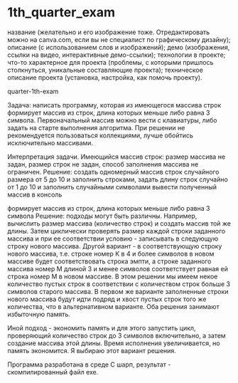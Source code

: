 # 1th_quarter_exam

название (желательно и его изображение тоже. Отредактировать можно на canva.com, если вы не специалист по графическому дизайну);
описание (с использованием слов и изображений);
демо (изображения, ссылки на видео, интерактивные демо-ссылки);
технологии в проекте;
что-то характерное для проекта (проблемы, с которыми пришлось столкнуться, уникальные составляющие проекта);
техническое описание проекта (установка, настройка, как помочь проекту).

quarter-1th-exam

Задача: написать программу, которая из имеющегося массива строк формирует массив из строк, длина которых меньше либо равна 3 символа. Первоначальный массив можно вести с клавиатуры, либо задать на старте выполнения алгоритма. При решении не рекомендуется пользоваться коллекциями, лучше обойтись исключительно массивами.

Интерпретация задачи.
Имеющийся массив строк: размер массива не задан, размер строк не задан, способ заполнения массива не ограничен.
Решение: создать одномерный массив строк случайного размера от 5 до 10 и заполнить строками, 
задать длину строк случайно от 1 до 10 и заполнить случайными символами
вывести полученный массив в консоль

формирует массив из строк, длина которых меньше либо равна 3 символа
Решение: подходы могут быть различны. Например, вычислить размер массива (количество строк) и создать массив той же длины. Затем циклически проверять размер каждой строки заданного массива и при ее соответствии условию - записывать в следующую строку нового массива. Другой вариант - в соответствующую строку нового массива, т.е. строке номер К в 4 и более символов в новом массиве будет соответствовать строка эмпти, а строке заданного массива номер М длиной 3 и менее символов соответствует равная ей строка номер М в новом массиве. В этом решении мы имеем некое количество пустых строк в соответствии с количеством строк больше 3 символов старого массива. В первом же варианте заполненные строки нового массива будут идти подряд и хвост пустых строк того же количества, что в альтернативном варианте. Оба решения занимают избыточную память.

Иной подход - экономить память и для этого запустить цикл, проверяющий количество строк до 3 символов включительно, а затем создание массива этой длины. Время исполнения увеличивается, но память экономится. Я выбираю этот вариант решения.

Программа разработана в среде С шарп, результат - скомпилированный файл exe.


